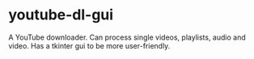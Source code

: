 # youtube-dl-gui
A YouTube downloader. Can process single videos, playlists, audio and video. Has a tkinter gui to be more user-friendly.

